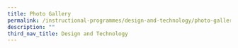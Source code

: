 ```yaml
---
title: Photo Gallery
permalink: /instructional-programmes/design-and-technology/photo-gallery/
description: ""
third_nav_title: Design and Technology
---
```

